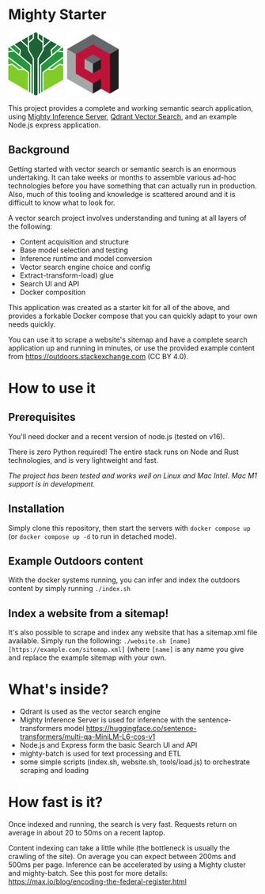 # Mighty Starter

<img src="assets/logo.png" height="128" /> <img src="assets/qdrant.png" height="128" />

This project provides a complete and working semantic search application, using [Mighty Inference Server](https://max.io), [Qdrant Vector Search](https://qdrant.tech), and an example Node.js express application.

## Background

Getting started with vector search or semantic search is an enormous undertaking.  It can take weeks or months to assemble various ad-hoc technologies before you have something that can actually run in production.  Also, much of this tooling and knowledge is scattered around and it is difficult to know what to look for.

A vector search project involves understanding and tuning at all layers of the following:

- Content acquisition and structure
- Base model selection and testing
- Inference runtime and model conversion
- Vector search engine choice and config
- Extract-transform-load) glue
- Search UI and API
- Docker composition

This application was created as a starter kit for all of the above, and provides a forkable Docker compose that you can quickly adapt to your own needs quickly.

You can use it to scrape a website's sitemap and have a complete search application up and running in minutes, or use the provided example content from https://outdoors.stackexchange.com (CC BY 4.0).

# How to use it

## Prerequisites

You'll need docker and a recent version of node.js (tested on v16).

There is zero Python required! The entire stack runs on Node and Rust technologies, and is very lightweight and fast.

_The project has been tested and works well on Linux and Mac Intel. Mac M1 support is in development._

## Installation

Simply clone this repository, then start the servers with `docker compose up` (or `docker compose up -d` to run in detached mode).

## Example Outdoors content

With the docker systems running, you can infer and index the outdoors content by simply running `./index.sh`

## Index a website from a sitemap!

It's also possible to scrape and index any website that has a sitemap.xml file available.  Simply run the following:
`./website.sh [name] [https://example.com/sitemap.xml]` (where `[name]` is any name you give and replace the example sitemap with your own.

# What's inside?

- Qdrant is used as the vector search engine
- Mighty Inference Server is used for inference with the sentence-transformers model https://huggingface.co/sentence-transformers/multi-qa-MiniLM-L6-cos-v1
- Node.js and Express form the basic Search UI and API
- mighty-batch is used for text processing and ETL
- some simple scripts (index.sh, website.sh, tools/load.js) to orchestrate scraping and loading

# How fast is it?

Once indexed and running, the search is very fast. Requests return on average in about 20 to 50ms on a recent laptop.

Content indexing can take a little while (the bottleneck is usually the crawling of the site).  On average you can expect between 200ms and 500ms per page.  Inference can be accelerated by using a Mighty cluster and mighty-batch.  See this post for more details: https://max.io/blog/encoding-the-federal-register.html 
